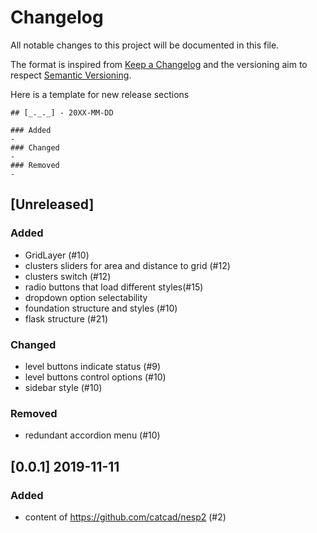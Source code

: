# Changelog
All notable changes to this project will be documented in this file.

The format is inspired from [Keep a Changelog](http://keepachangelog.com/en/1.0.0/)
and the versioning aim to respect [Semantic Versioning](http://semver.org/spec/v2.0.0.html).

Here is a template for new release sections

```
## [_._._] - 20XX-MM-DD

### Added
-
### Changed
-
### Removed
-
```

## [Unreleased]

### Added
- GridLayer (#10)
- clusters sliders for area and distance to grid (#12)
- clusters switch (#12)
- radio buttons that load different styles(#15)
- dropdown option selectability
- foundation structure and styles (#10)
- flask structure (#21)
### Changed
- level buttons indicate status (#9)
- level buttons control options (#10)
- sidebar style (#10)
### Removed
- redundant accordion menu (#10)


## [0.0.1] 2019-11-11

### Added
- content of https://github.com/catcad/nesp2 (#2)

